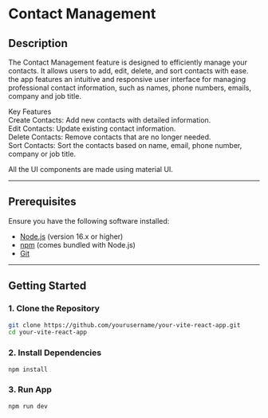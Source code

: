 # Contact Management

## Description

The Contact Management feature is designed to efficiently manage your contacts. It allows users to add, edit, delete, and sort contacts with ease. the app features an intuitive and responsive user interface for managing professional contact information, such as names, phone numbers, emails, company and job title.

Key Features <br>
Create Contacts: Add new contacts with detailed information.<br>
Edit Contacts: Update existing contact information.<br>
Delete Contacts: Remove contacts that are no longer needed.<br>
Sort Contacts: Sort the contacts based on name, email, phone number, company or job title.<br>

All the UI components are made using material UI.

---

## Prerequisites

Ensure you have the following software installed:

- [Node.js](https://nodejs.org/) (version 16.x or higher)
- [npm](https://www.npmjs.com/) (comes bundled with Node.js)
- [Git](https://git-scm.com/)

---

## Getting Started

### 1. Clone the Repository

```bash
git clone https://github.com/yourusername/your-vite-react-app.git
cd your-vite-react-app
```

### 2. Install Dependencies
```bash
npm install
```

### 3. Run App
```bash
npm run dev
```
